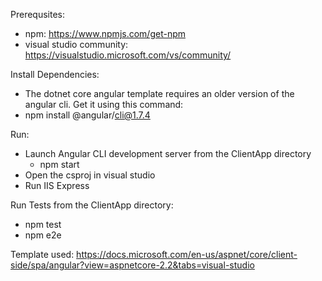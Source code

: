 Prerequsites:
 - npm: https://www.npmjs.com/get-npm
 - visual studio community: https://visualstudio.microsoft.com/vs/community/
 
Install Dependencies:
 - The dotnet core angular template requires an older version of the angular cli. Get it using this command:
  - npm install @angular/cli@1.7.4

Run:
 - Launch Angular CLI development server from the ClientApp directory
    - npm start
 - Open the csproj in visual studio
 - Run IIS Express

Run Tests from the ClientApp directory:
 - npm test
 - npm e2e

Template used: https://docs.microsoft.com/en-us/aspnet/core/client-side/spa/angular?view=aspnetcore-2.2&tabs=visual-studio

